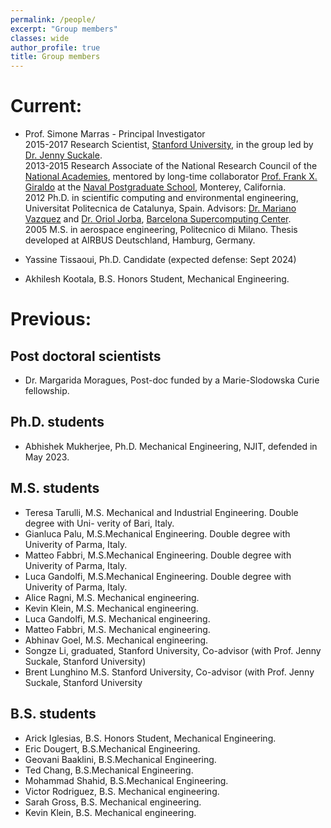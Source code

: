 ```yaml
---
permalink: /people/
excerpt: "Group members"
classes: wide
author_profile: true
title: Group members
---
```


# Current:
- Prof. Simone Marras - Principal Investigator\
2015-2017 Research Scientist, [Stanford University](https://www.stanford.edu), in the group led by [Dr. Jenny Suckale](https://earth.stanford.edu/people/jenny-suckale).\
2013-2015 Research Associate of the National Research Council of the [National Academies](https://www.nationalacademies.org/), mentored by long-time collaborator [Prof. Frank X. Giraldo](https://frankgiraldo.wixsite.com/mysite/) at the [Naval Postgraduate School](https://www.nps.edu), Monterey, California.\
2012 Ph.D. in scientific computing and environmental engineering, Universitat Politecnica de Catalunya, Spain. Advisors: [Dr. Mariano Vazquez](https://scholar.google.com.ar/citations?user=fCg0DeMAAAAJ&hl=en) and [Dr. Oriol Jorba](https://scholar.google.es/citations?user=kbSmdl0AAAAJ&hl=en), [Barcelona Supercomputing Center](https://www.bsc.es).\
2005 M.S. in aerospace engineering, Politecnico di Milano. Thesis developed at AIRBUS Deutschland, Hamburg, Germany.

- Yassine Tissaoui, Ph.D. Candidate (expected defense: Sept 2024)
- Akhilesh Kootala, B.S. Honors Student, Mechanical Engineering.

# Previous:
## Post doctoral scientists
- Dr. Margarida Moragues, Post-doc funded by a Marie-Slodowska Curie fellowship.

## Ph.D. students
- Abhishek Mukherjee, Ph.D. Mechanical Engineering, NJIT, defended in May 2023.

## M.S. students
- Teresa Tarulli, M.S. Mechanical and Industrial Engineering. Double degree with Uni-
verity of Bari, Italy.
- Gianluca Palu,  M.S.Mechanical Engineering. Double degree with Univerity of Parma,
Italy.
- Matteo Fabbri,  M.S.Mechanical Engineering. Double degree with Univerity of Parma,
Italy.
- Luca Gandolfi,  M.S.Mechanical Engineering. Double degree with Univerity of Parma,
Italy.
- Alice Ragni,  M.S. Mechanical engineering.
- Kevin Klein, M.S. Mechanical engineering.
- Luca Gandolfi, M.S. Mechanical engineering.
- Matteo Fabbri, M.S. Mechanical engineering.
- Abhinav Goel, M.S. Mechanical engineering.
- Songze Li, graduated, Stanford University, Co-advisor (with Prof.
Jenny Suckale, Stanford University)
- Brent Lunghino M.S. Stanford University, Co-advisor (with
Prof. Jenny Suckale, Stanford University

## B.S. students
- Arick Iglesias, B.S. Honors Student, Mechanical Engineering.
- Eric Dougert, B.S.Mechanical Engineering.
- Geovani Baaklini, B.S.Mechanical Engineering.
- Ted Chang, B.S.Mechanical Engineering.
- Mohammad Shahid, B.S.Mechanical Engineering.
- Victor Rodriguez, B.S. Mechanical engineering.
- Sarah Gross, B.S. Mechanical engineering.
- Kevin Klein, B.S. Mechanical engineering.
